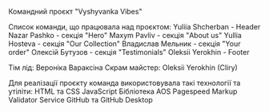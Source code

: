 Командний проєкт "Vyshyvanka Vibes"

Список команди, що працювала над проєктом: 
Yuliia Shcherban - Header 
Nazar Pashko - секція "Hero"
Maxym Pavliv - секція "About us" 
Yullia Hosteva - секція "Our Collection"
Владислав Мельник - секція "Your order"
Олексій Бутузов - секція "Testimonials"
Oleksii Yerokhin - Footer

Тім лід: Вероніка Вараксіна 
Скрам майстер: Oleksii Yerokhin (Cliry)

Для реалізації проєкту команда використовувала такі технології та утіліти: 
HTML та CSS 
JavaScript 
Бібліотека AOS 
Pagespeed 
Markup Validator Service 
GitHub та GitHub Desktop